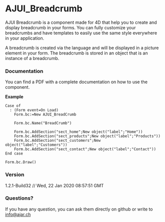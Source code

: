 # AJUI_Breadcrumb

AJUI Breadcrumb is a component made for 4D that help you to create and display breadcrumb in your forms. You can fully customize your breadcrumbs and have templates to easily use the same style everywhere in your application.

A breadcrumb is created via the language and will be displayed in a picture element in your form. The breadcrumb is stored in an object that is an instance of a breadcrumb.

### Documentation

You can find a PDF with a complete documentation on how to use the component.

**Example**

    Case of
      : (Form event=On Load)
        Form.bc:=New AJUI_BreadCrumb

        Form.bc.Name("BreadCrumb")

        Form.bc.AddSection("sect_home";New object("label";"Home"))
        Form.bc.AddSection("sect_products";New object("label";"Products"))
        Form.bc.AddSection("sect_customers";New object("label";"Customers"))
        Form.bc.AddSection("sect_contact";New object("label";"Contact"))
    End case

    Form.bc.Draw()

### Version

1.2.1-Build32  // Wed, 22 Jan 2020 08:57:51 GMT

### Questions?

If you have any question, you can ask them directly on github or write to info@ajar.ch
